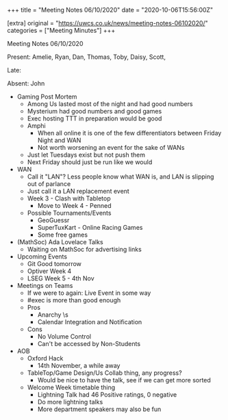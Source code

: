 +++
title = "Meeting Notes 06/10/2020"
date = "2020-10-06T15:56:00Z"

[extra]
original = "https://uwcs.co.uk/news/meeting-notes-06102020/"    
categories = ["Meeting Minutes"]
+++

<p>Meeting Notes 06/10/2020</p>

<!-- more -->

Present: Amelie, Ryan, Dan, Thomas, Toby, Daisy, Scott,

Late:

Absent: John

  - Gaming Post Mortem
      - Among Us lasted most of the night and had good numbers
      - Mysterium had good numbers and good games
      - Exec hosting TTT in preparation would be good
      - Amphi
          - When all online it is one of the few differentiators between Friday Night and WAN
          - Not worth worsening an event for the sake of WANs
      - Just let Tuesdays exist but not push them
      - Next Friday should just be run like we would
  - WAN
      - Call it "LAN"? Less people know what WAN is, and LAN is slipping out of parlance
      - Just call it a LAN replacement event
      - Week 3 - Clash with Tabletop
          - Move to Week 4 - Penned
      - Possible Tournaments/Events
          - GeoGuessr
          - SuperTuxKart - Online Racing Games
          - Some free games
  - (MathSoc) Ada Lovelace Talks
      - Waiting on MathSoc for advertising links
  - Upcoming Events
      - Git Good tomorrow
      - Optiver Week 4
      - LSEG Week 5 - 4th Nov
  - Meetings on Teams
      - If we were to again: Live Event in some way
      - \#exec is more than good enough
      - Pros
          - Anarchy \\s
          - Calendar Integration and Notification
      - Cons
          - No Volume Control
          - Can't be accessed by Non-Students
  - AOB
      - Oxford Hack
          - 14th November, a while away
      - TableTop/Game Design/Us Collab thing, any progress?
          - Would be nice to have the talk, see if we can get more sorted
      - Welcome Week timetable thing
          - Lightning Talk had 46 Positive ratings, 0 negative
          - Do more lightning talks
          - More department speakers may also be fun

